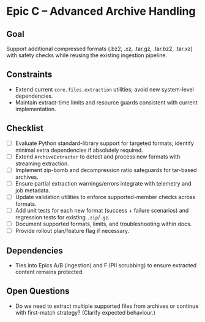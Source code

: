 # Epic C – Advanced Archive Handling

## Goal
Support additional compressed formats (.bz2, .xz, .tar.gz, .tar.bz2, .tar.xz) with safety checks while reusing the existing ingestion pipeline.

## Constraints
- Extend current `core.files.extraction` utilities; avoid new system-level dependencies.
- Maintain extract-time limits and resource guards consistent with current implementation.

## Checklist
- [ ] Evaluate Python standard-library support for targeted formats; identify minimal extra dependencies if absolutely required.
- [ ] Extend `ArchiveExtractor` to detect and process new formats with streaming extraction.
- [ ] Implement zip-bomb and decompression ratio safeguards for tar-based archives.
- [ ] Ensure partial extraction warnings/errors integrate with telemetry and job metadata.
- [ ] Update validation utilities to enforce supported-member checks across formats.
- [ ] Add unit tests for each new format (success + failure scenarios) and regression tests for existing `.zip`/`.gz`.
- [ ] Document supported formats, limits, and troubleshooting within docs.
- [ ] Provide rollout plan/feature flag if necessary.

## Dependencies
- Ties into Epics A/B (ingestion) and F (PII scrubbing) to ensure extracted content remains protected.

## Open Questions
- Do we need to extract multiple supported files from archives or continue with first-match strategy? (Clarify expected behaviour.)
